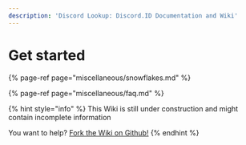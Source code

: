 ```yaml
---
description: 'Discord Lookup: Discord.ID Documentation and Wiki'
---
```


# Get started

{% page-ref page="miscellaneous/snowflakes.md" %}

{% page-ref page="miscellaneous/faq.md" %}



{% hint style="info" %}
This Wiki is still under construction and might contain incomplete information  
  
You want to help? [Fork the Wiki on Github!](https://github.com/nerrixde/discordid-wiki)
{% endhint %}

